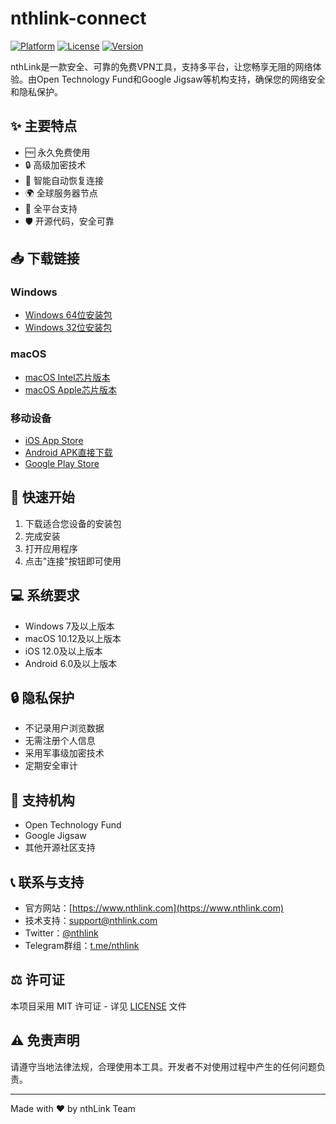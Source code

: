 # nthlink-connect

[![Platform](https://img.shields.io/badge/Platform-iOS%20%7C%20Android%20%7C%20Windows%20%7C%20macOS-blue)]()
[![License](https://img.shields.io/badge/License-MIT-green)]()
[![Version](https://img.shields.io/badge/Version-1.0.0-orange)]()

nthLink是一款安全、可靠的免费VPN工具，支持多平台，让您畅享无阻的网络体验。由Open Technology Fund和Google Jigsaw等机构支持，确保您的网络安全和隐私保护。

## ✨ 主要特点

- 🆓 永久免费使用
- 🔒 高级加密技术
- 🚀 智能自动恢复连接
- 🌍 全球服务器节点
- 📱 全平台支持
- 🛡️ 开源代码，安全可靠

## 📥 下载链接

### Windows
- [Windows 64位安装包](https://www.nthlink.com/download/windows/x64)
- [Windows 32位安装包](https://www.nthlink.com/download/windows/x86)

### macOS
- [macOS Intel芯片版本](https://www.nthlink.com/download/macos/intel)
- [macOS Apple芯片版本](https://www.nthlink.com/download/macos/arm)

### 移动设备
- [iOS App Store](https://apps.apple.com/app/nthlink/id)
- [Android APK直接下载](https://www.nthlink.com/download/android/apk)
- [Google Play Store](https://play.google.com/store/apps/details?id=com.nthlink)

## 🚀 快速开始

1. 下载适合您设备的安装包
2. 完成安装
3. 打开应用程序
4. 点击"连接"按钮即可使用

## 💻 系统要求

- Windows 7及以上版本
- macOS 10.12及以上版本
- iOS 12.0及以上版本
- Android 6.0及以上版本

## 🔒 隐私保护

- 不记录用户浏览数据
- 无需注册个人信息
- 采用军事级加密技术
- 定期安全审计

## 🌟 支持机构

- Open Technology Fund
- Google Jigsaw
- 其他开源社区支持

## 📞 联系与支持

- 官方网站：[https://www.nthlink.com](https://www.nthlink.com)
- 技术支持：support@nthlink.com
- Twitter：[@nthlink](https://twitter.com/nthlink)
- Telegram群组：[t.me/nthlink](https://t.me/nthlink)

## ⚖️ 许可证

本项目采用 MIT 许可证 - 详见 [LICENSE](LICENSE) 文件

## ⚠️ 免责声明

请遵守当地法律法规，合理使用本工具。开发者不对使用过程中产生的任何问题负责。

---
Made with ❤️ by nthLink Team
